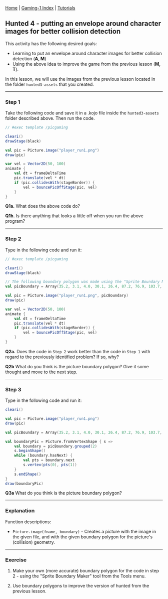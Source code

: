 <div class="nav">
  <a href="../../index.html">Home</a> | <a href="index.html">Gaming-1 Index</a> | <a href="../../tutorials-index.html">Tutorials</a>
</div>

## Hunted 4 - putting an envelope around character images for better collision detection

This activity has the following desired goals:
* Learning to put an envelope around character images for better collision detection (**A, M**)
* Using the above idea to improve the game from the previous lesson  (**M, T**).


In this lesson, we will use the images from the previous lesson located in the folder `hunted3-assets` that you created.

---

### Step 1
Take the following code and save it in a .kojo file inside the `hunted3-assets` folder described above. Then run the code.

```scala
// #exec template /picgaming

cleari()
drawStage(black)

val pic = Picture.image("player_run1.png")
draw(pic)

var vel = Vector2D(50, 100)
animate {
    val dt = frameDeltaTime
    pic.translate(vel * dt)
    if (pic.collidesWith(stageBorder)) {
        vel = bouncePicOffStage(pic, vel)
    }
}
```

**Q1a.** What does the above code do?

**Q1b.** Is there anything that looks a little off when you run the above program?

---

### Step 2
Type in the following code and run it:

```scala
// #exec template /picgaming

cleari()
drawStage(black)

// The following boundary polygon was made using the "Sprite Boundary Maker" tool from the Tools menu
val picBoundary = Array(35.2, 3.1, 4.0, 30.1, 26.4, 87.2, 76.9, 103.7, 87.7, 25.5, 49.9, 2.0, 35.2, 3.1)

val pic = Picture.image("player_run1.png", picBoundary)
draw(pic)

var vel = Vector2D(50, 100)
animate {
    val dt = frameDeltaTime
    pic.translate(vel * dt)
    if (pic.collidesWith(stageBorder)) {
        vel = bouncePicOffStage(pic, vel)
    }
}
```

**Q2a.** Does the code in `Step 2` work better than the code in `Step 1` with regard to the previously identified problem? If so, why?

**Q2b** What do you think is the picture boundary polygon? Give it some thought and move to the next step.

---

### Step 3
Type in the following code and run it:

```scala
cleari()

val pic = Picture.image("player_run1.png")
draw(pic)

val picBoundary = Array(35.2, 3.1, 4.0, 30.1, 26.4, 87.2, 76.9, 103.7, 87.7, 25.5, 49.9, 2.0, 35.2, 3.1)

val boundaryPic = Picture.fromVertexShape { s =>
    val boundary = picBoundary.grouped(2)
    s.beginShape()
    while (boundary.hasNext) {
        val pts = boundary.next
        s.vertex(pts(0), pts(1))
    }
    s.endShape()
}
draw(boundaryPic)
```

**Q3a** What do you think is the picture boundary polygon?

---

### Explanation

Function descriptions:

* `Picture.image(fname, boundary)` - Creates a picture with the image in the given file, and with the given boundary polygon for the picture's (collision) geometry.

---

### Exercise

1. Make your own (more accurate) boundary polygon for the code in step 2 - using the "Sprite Boundary Maker" tool from the Tools menu.

2. Use boundary polygons to improve the version of hunted from the previous lesson.